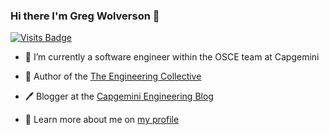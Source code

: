 ### Hi there I'm Greg Wolverson 👋

[![Visits Badge](https://badges.pufler.dev/visits/gwolverson/gwolverson)](https://badges.pufler.dev)

- 🔭 I’m currently a software engineer within the OSCE team at Capgemini

- 📖 Author of the [The Engineering Collective](https://the-engineering-collective.github.io/)

- 🖊️ Blogger at the [Capgemini Engineering Blog](https://capgemini.github.io/)

- 🧍 Learn more about me on [my profile](https://gwolverson.github.io/)


<!--
**gwolverson/gwolverson** is a ✨ _special_ ✨ repository because its `README.md` (this file) appears on your GitHub profile.

Here are some ideas to get you started:

-  I’m currently working on ...
- 🌱 I’m currently learning ...
- 👯 I’m looking to collaborate on ...
- 🤔 I’m looking for help with ...
- 💬 Ask me about ...
- 📫 How to reach me: ...
- 😄 Pronouns: ...
- ⚡ Fun fact: ...
-->
